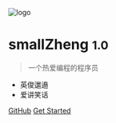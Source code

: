 ![logo](https://github.githubassets.com/images/icons/emoji/de.png)

# smallZheng <small>1.0</small>

> 一个热爱编程的程序员

- 英俊邋遢
- 爱讲笑话 

[GitHub](https://github.com/mousezheng/smileZheng)
[Get Started](#BB)